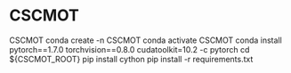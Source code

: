 # CSCMOT
CSCMOT
conda create -n CSCMOT
conda activate CSCMOT
conda install pytorch==1.7.0 torchvision==0.8.0 cudatoolkit=10.2 -c pytorch
cd ${CSCMOT_ROOT}
pip install cython
pip install -r requirements.txt
